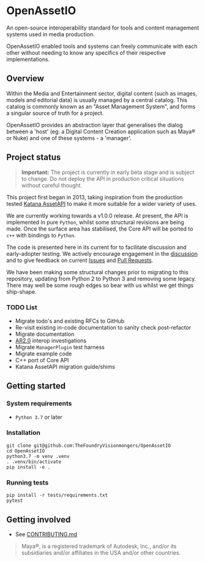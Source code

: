 # OpenAssetIO

An open-source interoperability standard for tools and content management systems used in media production.

OpenAssetIO enabled tools and systems can freely communicate with each other without needing to know any specifics of their respective implementations.

## Overview

Within the Media and Entertainment sector, digital content (such as images, models and editorial data) is usually managed by a central catalog. This catalog is commonly known as an "Asset Management System", and forms a singular source of truth for a project.

OpenAssetIO provides an abstraction layer that generalises the dialog between a 'host' (eg: a Digital Content Creation application such as Maya&reg; or Nuke) and one of these systems - a 'manager'.

## Project status

> **Important:** The project is currently in early beta stage and is subject to change. Do not deploy the API in production critical situations without careful thought.

This project first began in 2013, taking inspiration from the production tested [Katana AssetAPI](https://learn.foundry.com/test/katana/4.0/Content/tg/asset_management_system_plugin_api/asset_management_system.html) to make it more suitable for a wider variety of uses.

We are currently working towards a v1.0.0 release. At present, the API is implemented in pure `Python`, whilst some structural revisions are being made. Once the surface area has stabilised, the Core API will be ported to `c++` with bindings to `Python`.

The code is presented here in its current for to facilitate discussion and early-adopter testing. We actively encourage engagement in the [discussion](https://github.com/TheFoundryVisionmongers/OpenAssetIO/discussions) and to give feedback on current [Issues](https://github.com/TheFoundryVisionmongers/OpenAssetIO/issues) and [Pull Requests](https://github.com/TheFoundryVisionmongers/OpenAssetIO/pulls).

We have been making some structural changes prior to migrating to this repository, updating from Python 2 to Python 3 and removing some legacy. There may well be some rough edges so bear with us whilst we get things ship-shape.

### TODO List
 - Migrate todo's and existing RFCs to GitHub
 - Re-visit existing in-code documentation to sanity check post-refactor
 - Migrate documentation
 - [AR2.0](https://graphics.pixar.com/usd/docs/668045551.html) interop investigations
 - Migrate `ManagerPlugin` test harness
 - Migrate example code
 - C++ port of Core API
 - Katana AssetAPI migration guide/shims

## Getting started

### System requirements
- `Python 3.7` or later

### Installation
```
git clone git@github.com:TheFoundryVisionmongers/OpenAssetIO
cd OpenAssetIO
python3.7 -m venv .venv
. .venv/bin/activate
pip install -e .
```

### Running tests
```
pip install -r tests/requirements.txt
pytest
```

## Getting involved
- See [CONTRIBUTING.md](CONTRIBUTING.md)


> Maya&reg;, is a registered trademark of Autodesk, Inc., and/or its subsidiaries and/or affiliates in the USA and/or other countries.
